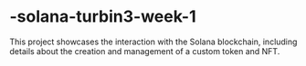 # -solana-turbin3-week-1
This project showcases the interaction with the Solana blockchain, including details about the creation and management of a custom token and NFT.
